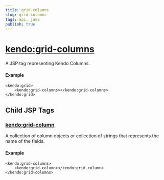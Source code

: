 ```yaml
---
title: grid-columns
slug: grid-columns
tags: api, java
publish: true
---
```


# <kendo:grid-columns>
A JSP tag representing Kendo Columns.

#### Example
    <kendo:grid>
        <kendo:grid-columns></kendo:grid-columns>
    </kendo:grid>


## Child JSP Tags

### [<kendo:grid-column>](/api/wrappers/jsp/grid/column)

A collection of column objects or collection of strings that represents the name of the fields.

#### Example

    <kendo:grid-columns>
        <kendo:grid-column></kendo:grid-column>
    </kendo:grid-columns>
 
